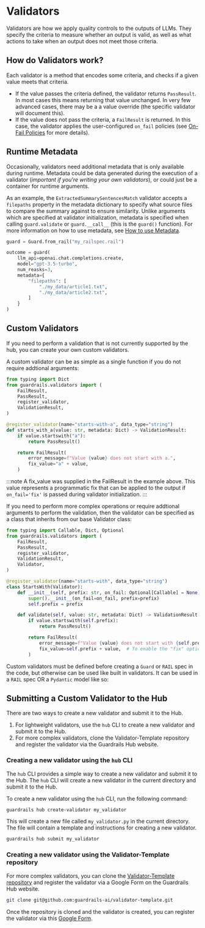 # Validators

Validators are how we apply quality controls to the outputs of LLMs.  They specify the criteria to measure whether an output is valid, as well as what actions to take when an output does not meet those criteria.

## How do Validators work?
Each validator is a method that encodes some criteria, and checks if a given value meets that criteria.

- If the value passes the criteria defined, the validator returns `PassResult`. In most cases this means returning that value unchanged. In very few advanced cases, there may be a a value override (the specific validator will document this).
- If the value does not pass the criteria, a `FailResult` is returned.  In this case, the validator applies the user-configured `on_fail` policies (see [On-Fail Policies](/docs/hub/concepts/on_fail_policies.md) for more details).

## Runtime Metadata

Occasionally, validators need additional metadata that is only available during runtime. Metadata could be data generated during the execution of a validator (*important if you're writing your own validators*), or could just be a container for runtime arguments.

As an example, the `ExtractedSummarySentencesMatch` validator accepts a `filepaths` property in the metadata dictionary to specify what source files to compare the summary against to ensure similarity.  Unlike arguments which are specified at validator initialization, metadata is specified when calling `guard.validate` or `guard.__call__` (this is the `guard()` function). For more information on how to use metadata, see [How to use Metadata](/docs/hub/how_to_guides/metadata.md).

```python
guard = Guard.from_rail("my_railspec.rail")

outcome = guard(
    llm_api=openai.chat.completions.create,
    model="gpt-3.5-turbo",
    num_reasks=3,
    metadata={
        "filepaths": [
            "./my_data/article1.txt",
            "./my_data/article2.txt",
        ]
    }
)
```

## Custom Validators

If you need to perform a validation that is not currently supported by the hub, you can create your own custom validators.

A custom validator can be as simple as a single function if you do not require addtional arguments:

```py
from typing import Dict
from guardrails.validators import (
    FailResult,
    PassResult,
    register_validator,
    ValidationResult,
)

@register_validator(name="starts-with-a", data_type="string")
def starts_with_a(value: str, metadata: Dict) -> ValidationResult:
    if value.startswith("a"):
        return PassResult()

    return FailResult(
        error_message=f"Value {value} does not start with a.",
        fix_value="a" + value,
    )
```

:::note
A fix_value was supplied in the FailResult in the example above. This value represents a programmatic fix that can be applied to the output if `on_fail='fix'` is passed during validator initialization.
:::

If you need to perform more complex operations or require addtional arguments to perform the validation, then the validator can be specified as a class that inherits from our base Validator class:

```py
from typing import Callable, Dict, Optional
from guardrails.validators import (
    FailResult,
    PassResult,
    register_validator,
    ValidationResult,
    Validator,
)

@register_validator(name="starts-with", data_type="string")
class StartsWith(Validator):
    def __init__(self, prefix: str, on_fail: Optional[Callable] = None):
        super().__init__(on_fail=on_fail, prefix=prefix)
        self.prefix = prefix

    def validate(self, value: str, metadata: Dict) -> ValidationResult:
        if value.startswith(self.prefix):
            return PassResult()

        return FailResult(
            error_message=f"Value {value} does not start with {self.prefix}.",
            fix_value=self.prefix + value,  # To enable the "fix" option for on-fail
        )
```

Custom validators must be defined before creating a `Guard` or `RAIL` spec in the code, 
but otherwise can be used like built in validators. It can be used in a `RAIL` spec OR
a `Pydantic` model like so:

## Submitting a Custom Validator to the Hub

There are two ways to create a new validator and submit it to the Hub.

1. For lightweight validators, use the `hub` CLI to create a new validator and submit it to the Hub.
2. For more complex validators, clone the Validator-Template repository and register the validator via the Guardrails Hub website.

### Creating a new validator using the `hub` CLI

The `hub` CLI provides a simple way to create a new validator and submit it to the Hub. The `hub` CLI will create a new validator in the current directory and submit it to the Hub.

To create a new validator using the `hub` CLI, run the following command:

```bash
guardrails hub create-validator my_validator
```

This will create a new file called `my_validator.py` in the current directory. The file will contain a template and instructions for creating a new validator.

```bash
guardrails hub submit my_validator
```

### Creating a new validator using the Validator-Template repository

For more complex validators, you can clone the [Validator-Template repository](https://github.com/guardrails-ai/validator-template) and register the validator via a Google Form on the Guardrails Hub website.

```bash
git clone git@github.com:guardrails-ai/validator-template.git
```

Once the repository is cloned and the validator is created, you can register the validator via this [Google Form](https://forms.gle/N6UaE9611niuMxZj7).



